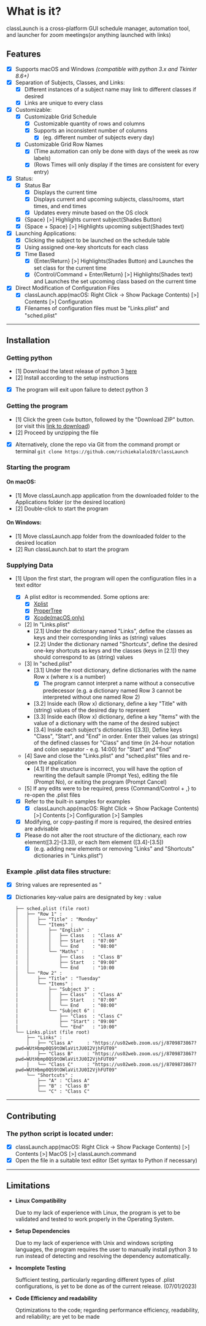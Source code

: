 # What is it?

classLaunch is a cross-platform GUI schedule manager, automation tool, and launcher for zoom meetings(or anything launched with links)

## Features

- [x] Supports macOS and Windows *(compatible with python 3.x and Tkinter 8.6+)*
- [x] Separation of Subjects, Classes, and Links:
    - [x] Different instances of a subject name may link to different classes if desired
    - [x] Links are unique to every class
- [x] Customizable:
    - [x] Customizable Grid Schedule
        - [x] Customizable quantity of rows and columns
        - [x] Supports an inconsistent number of columns
            - [x] (eg. different number of subjects every day)
    - [x] Customizable Grid Row Names
        - [x] (Time automation can only be done with days of the week as row labels)
        - [x] (Rows Times will only display if the times are consistent for every entry)
- [x] Status:
    - [x] Status Bar
        - [x] Displays the current time
        - [x] Displays current and upcoming subjects, class/rooms, start times, and end times
        - [x] Updates every minute based on the OS clock
    - [x] {Space} [>] Highlights current subject(Shades Button)
    - [x] {Space + Space} [>] Highlights upcoming subject(Shades text)
- [x] Launching Applications:
    - [x] Clicking the subject to be launched on the schedule table
    - [x] Using assigned one-key shortcuts for each class
    - [x] Time Based
        - [x] {Enter/Return} [>] Highlights(Shades Button) and Launches the set class for the current time
        - [x] {Control/Command + Enter/Return} [>] Highlights(Shades text) and Launches the set upcoming class based on the current time
- [x] Direct Modification of Configuration Files
    - [x] classLaunch.app(macOS: Right Click -> Show Package Contents) [>] Contents [>] Configuration
    - [x] Filenames of configuration files must be "Links.plist" and "sched.plist"

***

## Installation

   ### Getting python
   
   - [1] Download the latest release of python 3 [here](https://www.python.org/downloads/)
   - [2] Install according to the setup instructions

   - [x] The program will exit upon failure to detect python 3

   ### Getting the program

   - [1] Click the green `Code` button, followed by the "Download ZIP" button. (or visit this [link to download](https://github.com/richiekalalo19/classLaunch/archive/refs/heads/main.zip))
   - [2] Proceed by unzipping the file

   - [x] Alternatively, clone the repo via Git from the command prompt or terminal
         ```
         git clone https://github.com/richiekalalo19/classLaunch
         ```
            
   ### Starting the program
    
   #### On macOS:
        
   - [1] Move classLaunch.app application from the downloaded folder to the Applications folder (or the desired location)
   - [2] Double-click to start the program
        
   #### On Windows:
        
   - [1] Move classLaunch.app folder from the downloaded folder to the desired location
   - [2] Run classLaunch.bat to start the program

   ### Supplying Data

   - [1] Upon the first start, the program will open the configuration files in a text editor
        - [x] A plist editor is recommended. Some options are:
            - [x] [Xplist](https://github.com/ic005k/Xplist)
            - [x] [ProperTree](https://github.com/corpnewt/ProperTree)
            - [x] [Xcode(macOS only)](https://apps.apple.com/id/app/xcode/id497799835?mt=12)
        - [2] In "Links.plist"
            - [2.1] Under the dictionary named "Links", define the classes as keys and their corresponding links as (string) values
            - [2.2] Under the dictionary named "Shortcuts", define the desired one-key shortcuts as keys and the classes (keys in [2.1]) they should correspond to as (string) values
        - [3] In "sched.plist"
            - [3.1] Under the root dictionary, define dictionaries with the name Row x (where x is a number)
                - [x] The program cannot interpret a name without a consecutive predecessor (e.g. a dictionary named Row 3 cannot be interpreted without one named Row 2)
            - [3.2] Inside each (Row x) dictionary, define a key "Title" with (string) values of the desired day to represent
            - [3.3] Inside each (Row x) dictionary, define a key "Items" with the value of a dictionary with the name of the desired subject
            - [3.4] Inside each subject's dictionaries ([3.3]), Define keys "Class", "Start",  and "End" in order. Enter their values (as strings) of the defined classes for "Class" and time (in 24-hour notation and colon separator - e.g. 14:00) for "Start" and "End"
        - [4] Save and close the "Links.plist" and "sched.plist" files and re-open the application
            - [4.1] If the structure is incorrect, you will have the option of rewriting the default sample (Prompt Yes), editing the file (Prompt No), or exiting the program (Prompt Cancel)
        - [5] If any edits were to be required, press {Command/Control + ,} to re-open the .plist files

        - [x] Refer to the built-in samples for examples
            - [x] classLaunch.app(macOS: Right Click -> Show Package Contents) [>] Contents [>] Configuration [>] Samples
        - [x] Modifying, or copy-pasting if more is required, the desired entries are advisable
        - [x] Please do not alter the root structure of the dictionary, each row element([3.2]-[3.3]), or each Item element ([3.4]-[3.5])
            - [x] (e.g. adding new elements or removing "Links" and "Shortcuts" dictionaries in "Links.plist")   
        
   ### Example .plist data files structure:
        
   - [x] String values are represented as "
   - [x] Dictionaries key-value pairs are designated by key : value
   
        ```
        ├── sched.plist (file root)
        │   ├── "Row 1" :
        │   │   ├── "Title" : "Monday"
        │   │   └── "Items" :
        |   │       ├── "English" :
        |   │       │   ├── Class   : "Class A"
        |   │       │   ├── Start   : "07:00"
        |   │       │   └── End     : "08:00"
        |   │       └── "Maths" :
        |   │           ├── Class   : "Class B"
        |   │           ├── Start   : "09:00"
        |   │           └── End     : "10:00
        │   └── "Row 2" :
        │       ├── "Title" : "Tuesday"
        │       └── "Items" :
        |           ├── "Subject 3" :
        |           │   ├── Class"  : "Class A"
        |           │   ├── Start   : "07:00"
        |           │   └── End     : "08:00"
        |           └── "Subject 6" :
        |               ├── "Class  : "Class C"
        |               ├── "Start" : "09:00"
        |               └── "End"   : "10:00"
        └── Links.plist (file root)
            ├── "Links" :
            │   ├── "Class A"     : "https://us02web.zoom.us/j/8709873867?pwd=WUtHbmp0QS9tOWlaVitJU0I2VjhFUT09"
            │   ├── "Class B"     : "https://us02web.zoom.us/j/8709873867?pwd=WUtHbmp0QS9tOWlaVitJU0I2VjhFUT09"
            │   └── "Class C"     : "https://us02web.zoom.us/j/8709873867?pwd=WUtHbmp0QS9tOWlaVitJU0I2VjhFUT09"
            └── "Shortcuts" :
                ├── "A" : "Class A"
                ├── "B" : "Class B"
                └── "C" : "Class C"
        ```

***

## Contributing

   ### The python script is located under:
   - [x] classLaunch.app(macOS: Right Click -> Show Package Contents) [>] Contents [>] MacOS [>] classLaunch.command
   - [x] Open the file in a suitable text editor (Set syntax to Python if necessary)

***

## Limitations

* **Linux Compatibility**

  Due to my lack of experience with Linux, the program is yet to be validated and tested to work properly in the Operating System.
 
* **Setup Dependencies**

  Due to my lack of experience with Unix and windows scripting languages, the program requires the user to manually install python 3 to run instead of detecting and resolving the dependency automatically.
 
* **Incomplete Testing**

    Sufficient testing, particularly regarding different types of .plist configurations, is yet to be done as of the current release. (07/01/2023)
 
* **Code Efficiency and readability**

    Optimizations to the code; regarding performance efficiency, readability, and reliability; are yet to be made

